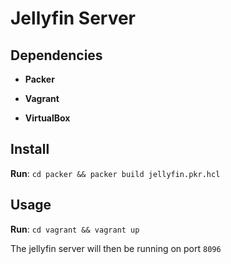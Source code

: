 # Jellyfin Server

## Dependencies

* **Packer**

* **Vagrant**

* **VirtualBox**

## Install

**Run**: `cd packer && packer build jellyfin.pkr.hcl`

## Usage

**Run**: `cd vagrant && vagrant up`

The jellyfin server will then be running on port `8096`